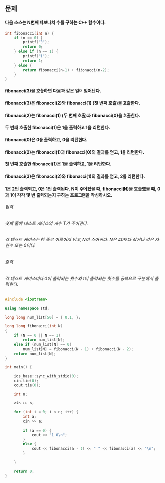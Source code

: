 ## 문제
#### 다음 소스는 N번째 피보나치 수를 구하는 C++ 함수이다.
```c++
int fibonacci(int n) {
    if (n == 0) {
        printf("0");
        return 0;
    } else if (n == 1) {
        printf("1");
        return 1;
    } else {
        return fibonacci(n‐1) + fibonacci(n‐2);
    }
}
```
#### fibonacci(3)을 호출하면 다음과 같은 일이 일어난다.

#### fibonacci(3)은 fibonacci(2)와 fibonacci(1) (첫 번째 호출)을 호출한다.
#### fibonacci(2)는 fibonacci(1) (두 번째 호출)과 fibonacci(0)을 호출한다.
#### 두 번째 호출한 fibonacci(1)은 1을 출력하고 1을 리턴한다.
#### fibonacci(0)은 0을 출력하고, 0을 리턴한다.
#### fibonacci(2)는 fibonacci(1)과 fibonacci(0)의 결과를 얻고, 1을 리턴한다.
#### 첫 번째 호출한 fibonacci(1)은 1을 출력하고, 1을 리턴한다.
#### fibonacci(3)은 fibonacci(2)와 fibonacci(1)의 결과를 얻고, 2를 리턴한다.
#### 1은 2번 출력되고, 0은 1번 출력된다. N이 주어졌을 때, fibonacci(N)을 호출했을 때, 0과 1이 각각 몇 번 출력되는지 구하는 프로그램을 작성하시오.

###### 입력
###### 첫째 줄에 테스트 케이스의 개수 T가 주어진다.

###### 각 테스트 케이스는 한 줄로 이루어져 있고, N이 주어진다. N은 40보다 작거나 같은 자연수 또는 0이다.

###### 출력
###### 각 테스트 케이스마다 0이 출력되는 횟수와 1이 출력되는 횟수를 공백으로 구분해서 출력한다.

```c++
#include <iostream>

using namespace std;

long long num_list[50] = { 0,1, };

long long fibonacci(int N)
{
    if (N == 0 || N == 1)
        return num_list[N];
    else if (num_list[N] == 0)
        num_list[N] = fibonacci(N - 1) + fibonacci(N - 2);
    return num_list[N];
}

int main() {

    ios_base::sync_with_stdio(0);
    cin.tie(0);
    cout.tie(0);

    int n;

    cin >> n;

    for (int i = 0; i < n; i++) {
        int a;
        cin >> a;
        
        if (a == 0) {
            cout << "1 0\n";
        }
        else {
            cout << fibonacci(a - 1) << " " << fibonacci(a) << "\n";
        }

    }

    return 0;
}
```
